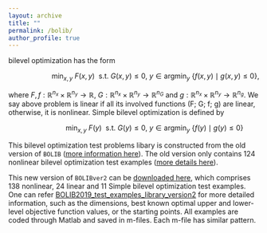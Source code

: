 ```yaml
---
layout: archive
title: ""   
permalink: /bolib/
author_profile: true
---
```


bilevel optimization has the form

$$~~~~~~~~~~~~~~~~~~~~~~ \min_{x,y}~ F(x,y)~~ \mbox{s.t.}~  G(x,y)\leq 0,~ y\in \mbox{argmin}_y~ \{ f(x,y)\mid g(x,y)\leq 0 \},$$

where  $F,f:\mathbb{R}^{n_x}\times\mathbb{R}^{n_y}\rightarrow \mathbb{R}$, $G:\mathbb{R}^{n_x}\times\mathbb{R}^{n_y}\rightarrow \mathbb{R}^{n_G}$ and $g:\mathbb{R}^{n_x}\times\mathbb{R}^{n_y}\rightarrow \mathbb{R}^{n_g}$. We say  above problem is linear if all its involved functions (F; G; f; g) are linear, otherwise, it is nonlinear. Simple bilevel optimization is defined by

$$~~~~~~~~~~~~~~~~~~~~~ \min_{x,y}~ F(y)~~ \mbox{s.t.}~  G(y)\leq 0,~ y\in \mbox{argmin}_y~ \{ f(y)\mid g(y)\leq 0 \}$$


This bilevel optimization test problems libary is constructed from the old version of $\texttt{BOLIB}$
([more information here](https://github.com/ShenglongZhou/BOLIB)). 
The old version only contains 124 nonlinear bilevel optimization test examples ([more details here](https://www.researchgate.net/publication/325120369)). 

This new version of $\texttt{BOLIBver2}$ can be [downloaded here](\files\BOLIBEver2.zip), which comprises  138 nonlinear, 24 linear and  11 Simple bilevel optimization test examples. One can refer [BOLIB2019_test_examples_library_version2](\files\BOLIB2019_test_examples_library_version2.pdf) for more detailed information, such as the dimensions, best known optimal upper and lower-level objective function
values, or the starting points. All examples are coded through Matlab and saved in m-files. Each m-file has similar pattern.
